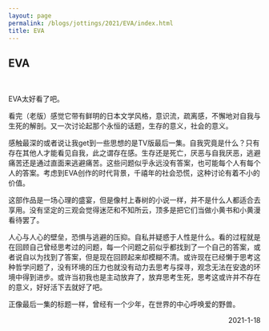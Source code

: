 ```yaml
---
layout: page
permalink: /blogs/jottings/2021/EVA/index.html
title: EVA
---
```


## EVA
<br>

EVA太好看了吧。

看完（老版）感觉它带有鲜明的日本文学风格，意识流，疏离感，不懈地对自我与生死的解剖。又一次讨论起那个永恒的话题，生存的意义，社会的意义。

感触最深的或者说让我get到一些思想的是TV版最后一集。自我究竟是什么？只有存在其他人才能看见自我，此之谓存在感。生存还是死亡，厌恶与自我厌恶，逃避痛苦还是通过直面来逃避痛苦。这些问题似乎永远没有答案，也可能每个人有每个人的答案。考虑到EVA创作的时代背景，千禧年的社会恐慌，这种讨论有着不小的价值。

这部作品是一场心理的盛宴，但是像村上春树的小说一样，并不是什么人都适合去享用。没有坚定的三观会觉得迷茫和不知所云，顶多是把它们当做小黄书和小黄漫看待罢了。

人心与人心的壁垒，恐惧与逃避的压抑。自私并疑惑于人性是什么。看的过程就是在回顾自己曾经思考过的问题，每一个问题之前似乎都找到了一个自己的答案，或者说自以为找到了答案，但是现在回顾起来却模糊不清。或许现在已经懒于思考这种哲学问题了，没有环境的压力也就没有动力去思考与探寻，观念无法在安逸的环境中得到进步。或许当初我也是主动放弃了，放弃思考生死，思考这或许并不存在的意义，好好活下去就好了吧。

正像最后一集的标题一样，曾经有一个少年，在世界的中心呼唤爱的野兽。

<p align="right">2021-1-18</p>